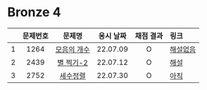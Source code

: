 # Bronze 4

|     | 문제번호 |          문제명          | 응시 날짜 | 채점 결과 | 링크                                                                                                          |
| :-: | :------: | :----------------------: | :-------: | :-------: | :------------------------------------------------------------------------------------------------------------ |
|  1  |   1264   | [모음의 개수](./1264.js) | 22.07.09  |     O     | [해설없음]()                                                                                                  |
|  2  |   2439   |  [별 찍기-2](./2439.js)  | 22.07.12  |     O     | [해설](https://velog.io/@muz/%EB%B0%B1%EC%A4%80node.js-2439%EB%B2%88-%EB%B3%84-%EC%B0%8D%EA%B8%B0-2-mkytm868) |
|  3  |   2752   |  [세수정렬](./2752.js)   | 22.07.30  |     O     | [아직]()                                                                                                      |
